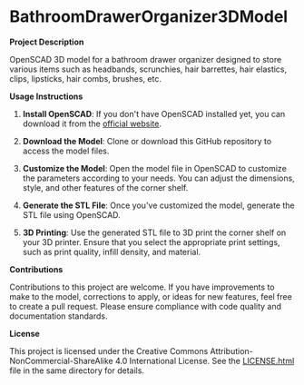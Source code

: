 # BathroomDrawerOrganizer3DModel

**Project Description**

OpenSCAD 3D model for a bathroom drawer organizer designed to store various items such as headbands, scrunchies, hair barrettes, hair elastics, clips, lipsticks, hair combs, brushes, etc.

**Usage Instructions**

1. **Install OpenSCAD**: If you don't have OpenSCAD installed yet, you can download it from the [official website](https://www.openscad.org/downloads.html).

2. **Download the Model**: Clone or download this GitHub repository to access the model files.

3. **Customize the Model**: Open the model file in OpenSCAD to customize the parameters according to your needs. You can adjust the dimensions, style, and other features of the corner shelf.

4. **Generate the STL File**: Once you've customized the model, generate the STL file using OpenSCAD.

5. **3D Printing**: Use the generated STL file to 3D print the corner shelf on your 3D printer. Ensure that you select the appropriate print settings, such as print quality, infill density, and material.

**Contributions**

Contributions to this project are welcome. If you have improvements to make to the model, corrections to apply, or ideas for new features, feel free to create a pull request. Please ensure compliance with code quality and documentation standards.

**License**

This project is licensed under the Creative Commons Attribution-NonCommercial-ShareAlike 4.0 International License.
See the [LICENSE.html](LICENSE.html) file in the same directory for details.

